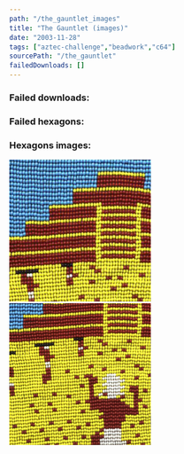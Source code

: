 ```yaml
---
path: "/the_gauntlet_images"
title: "The Gauntlet (images)"
date: "2003-11-28"
tags: ["aztec-challenge","beadwork","c64"]
sourcePath: "/the_gauntlet"
failedDownloads: []
---
```



### Failed downloads:

### Failed hexagons:

### Hexagons images:
![gauntlet_color.jpeg_hexagon.jpeg](gauntlet_color.jpeg_hexagon.jpeg)
 ![gauntlet_color.jpg_hexagon.jpeg](gauntlet_color.jpg_hexagon.jpeg)
